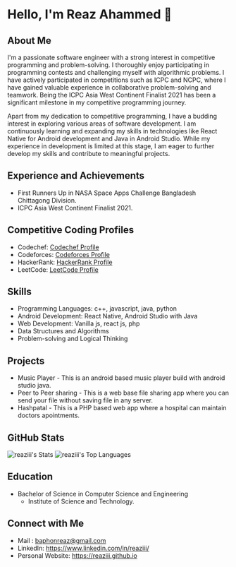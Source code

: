# Hello, I'm Reaz Ahammed 👋

## About Me
I'm a passionate software engineer with a strong interest in competitive programming and problem-solving. I thoroughly enjoy participating in programming contests and challenging myself with algorithmic problems. I have actively participated in competitions such as ICPC and NCPC, where I have gained valuable experience in collaborative problem-solving and teamwork. Being the ICPC Asia West Continent Finalist 2021 has been a significant milestone in my competitive programming journey.

Apart from my dedication to competitive programming, I have a budding interest in exploring various areas of software development. I am continuously learning and expanding my skills in technologies like React Native for Android development and Java in Android Studio. While my experience in development is limited at this stage, I am eager to further develop my skills and contribute to meaningful projects.

## Experience and Achievements
- First Runners Up in NASA Space Apps Challenge Bangladesh Chittagong Division.
- ICPC Asia West Continent Finalist 2021.

## Competitive Coding Profiles
- Codechef: [Codechef Profile](https://www.codechef.com/users/reaziii)
- Codeforces: [Codeforces Profile](https://codeforces.com/profile/ReCRuS)
- HackerRank: [HackerRank Profile](https://www.hackerrank.com/reaziiii)
- LeetCode: [LeetCode Profile](https://leetcode.com/reaziii)

## Skills
- Programming Languages: c++, javascript, java, python
- Android Development: React Native, Android Studio with Java
- Web Development: Vanilla js, react js, php
- Data Structures and Algorithms
- Problem-solving and Logical Thinking

## Projects
- Music Player - This is an android based music player build with android studio java.
- Peer to Peer sharing - This is a web base file sharing app where you can send your file without saving file in any server.
- Hashpatal - This is a PHP based web app where a hospital can maintain doctors apointments.

## GitHub Stats
![reaziii's Stats](https://github-readme-stats.vercel.app/api?username=reaziii&theme=vue-dark&show_icons=true&hide_border=false&count_private=true)
![reaziii's Top Languages](https://github-readme-stats.vercel.app/api/top-langs/?username=reaziii&theme=vue-dark&show_icons=true&hide_border=false&layout=compact)


## Education
- Bachelor of Science in Computer Science and Engineering
  - Institute of Science and Technology.

## Connect with Me
- Mail : baphonreaz@gmail.com
- LinkedIn: https://www.linkedin.com/in/reaziii/
- Personal Website: https://reaziii.github.io

